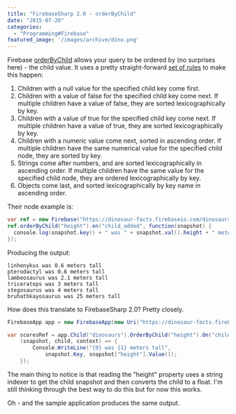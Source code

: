 ```yaml
---
title: "FirebaseSharp 2.0 - orderByChild"
date: "2015-07-20"
categories: 
  - "Programming#Firebase"
featured_image: '/images/archive/dino.png'
---
```


Firebase [orderByChild](https://www.firebase.com/docs/web/api/query/orderbychild.html) allows your query to be ordered by (no surprises here) - the child value. It uses a pretty straight-forward [set of rules](https://www.firebase.com/docs/web/guide/retrieving-data.html#section-ordered-data) to make this happen:

1. Children with a null value for the specified child key come first.
2. Children with a value of false for the specified child key come next. If multiple children have a value of false, they are sorted lexicographically by key.
3. Children with a value of true for the specified child key come next. If multiple children have a value of true, they are sorted lexicographically by key.
4. Children with a numeric value come next, sorted in ascending order. If multiple children have the same numerical value for the specified child node, they are sorted by key.
5. Strings come after numbers, and are sorted lexicographically in ascending order. If multiple children have the same value for the specified child node, they are ordered lexicographically by key.
6. Objects come last, and sorted lexicographically by key name in ascending order.

Their node example is:

```csharp
var ref = new Firebase("https://dinosaur-facts.firebaseio.com/dinosaurs");
ref.orderByChild("height").on("child_added", function(snapshot) {
  console.log(snapshot.key() + " was " + snapshot.val().height + " meters tall");
});
```

Producing the output:

    linhenykus was 0.6 meters tall
    pterodactyl was 0.6 meters tall
    lambeosaurus was 2.1 meters tall
    triceratops was 3 meters tall
    stegosaurus was 4 meters tall
    bruhathkayosaurus was 25 meters tall

How does this translate to FirebaseSharp 2.0? Pretty closely.

```csharp
FirebaseApp app = new FirebaseApp(new Uri("https://dinosaur-facts.firebaseio.com/"));

var scoresRef = app.Child("dinosaurs").OrderByChild("height").On("child_added",
    (snapshot, child, context) => {
        Console.WriteLine("{0} was {1} meters tall", 
            snapshot.Key, snapshot["height"].Value());
    }); 
```

The main thing to notice is that reading the "height" property uses a string indexer to get the child snapshot and then converts the child to a float. I'm still thinking through the best way to do this but for now this works.

Oh - and the sample application produces the same output.
